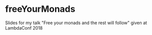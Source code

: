 # freeYourMonads
Slides for my talk "Free your monads and the rest will follow" given at LambdaConf 2018
